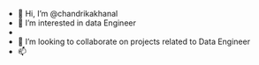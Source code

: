- 👋 Hi, I’m @chandrikakhanal
- 👀 I’m interested in data Engineer
- 
- 💞️ I’m looking to collaborate on projects related to Data Engineer
- 📫 

<!---
chandrikakhanal07/chandrikakhanal07 is a ✨ special ✨ repository because its `README.md` (this file) appears on your GitHub profile.
You can click the Preview link to take a look at your changes.
--->
